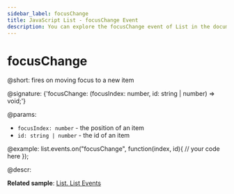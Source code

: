 ```yaml
---
sidebar_label: focusChange
title: JavaScript List - focusChange Event 
description: You can explore the focusChange event of List in the documentation of the DHTMLX JavaScript UI library. Browse developer guides and API reference, try out code examples and live demos, and download a free 30-day evaluation version of DHTMLX Suite 7.
---
```


# focusChange

@short: fires on moving focus to a new item

@signature: {'focusChange: (focusIndex: number, id: string | number) => void;'}

@params:
- `focusIndex: number` - the position of an item
- `id: string | number` - the id of an item

@example:
list.events.on("focusChange", function(index, id){
    // your code here
});

@descr:

**Related sample**: [List. List Events](https://snippet.dhtmlx.com/iwt1yd61)
